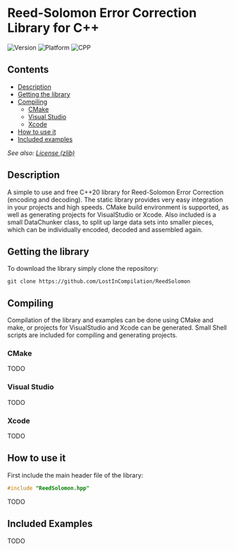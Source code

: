 # Reed-Solomon Error Correction Library for C++

![Version](https://img.shields.io/badge/Version-V1.0-brightgreen?style=flat&&logo=framework) ![Platform](https://img.shields.io/badge/Platform-Windows%20%7C%20Linux%20%7C%20macOS%20-blue?style=flat&&logo=Platform.sh) ![CPP](https://img.shields.io/badge/Language-C++20-orange?style=flat&&logo=C%2b%2b)

## Contents
- [Description](#description)
- [Getting the library](#getting-the-library)
- [Compiling](#compiling)
    - [CMake](#cmake)
    - [Visual Studio](#visual-studio)
    - [Xcode](#xcode)
- [How to use it](#how-to-use-it)
- [Included examples](#included-examples)

*See also: [License (zlib)](LICENSE.md)*

## Description
A simple to use and free C++20 library for Reed-Solomon Error Correction (encoding and decoding). The static library provides very easy integration in your projects and high speeds. CMake build environment is supported, as well as generating projects for VisualStudio or Xcode.
Also included is a small DataChunker class, to split up large data sets into smaller pieces, which can be individually encoded, decoded and assembled again.

## Getting the library
To download the library simply clone the repository:
~~~
git clone https://github.com/LostInCompilation/ReedSolomon
~~~

## Compiling
Compilation of the library and examples can be done using CMake and make, or projects for VisualStudio and Xcode can be generated. Small Shell scripts are included for compiling and generating projects.

### CMake
TODO

### Visual Studio
TODO

### Xcode
TODO

## How to use it
First include the main header file of the library:
```cpp
#include "ReedSolomon.hpp"
```
TODO

## Included Examples
TODO
